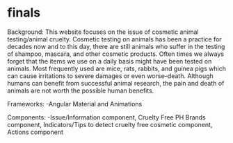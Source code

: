 # finals

Background:
This website focuses on the issue of cosmetic animal testing/animal cruelty. Cosmetic testing on animals has been a practice for decades now and to this day, there are still animals who suffer in the testing of shampoo, mascara, and other cosmetic products.  Often times we always forget that the items we use on a daily basis might have been tested on animals. Most frequently used are mice, rats, rabbits, and guinea pigs which can cause irritations to severe damages or even worse–death. Although humans can benefit from successful animal research, the pain and death of animals are not worth the possible human benefits.

Frameworks:
-Angular Material and Animations

Components:
-Issue/Information component, Cruelty Free PH Brands component, Indicators/Tips to detect cruelty free cosmetic component, Actions component
